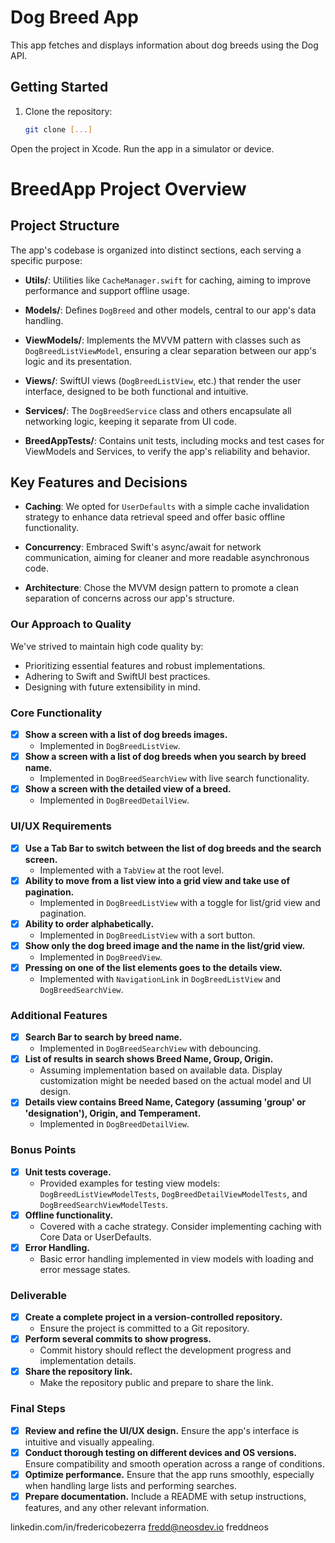 # Dog Breed App

This app fetches and displays information about dog breeds using the Dog API.

## Getting Started

1. Clone the repository:
   ```bash
   git clone [...]
   ```

Open the project in Xcode.
Run the app in a simulator or device.

# BreedApp Project Overview

## Project Structure

The app's codebase is organized into distinct sections, each serving a specific purpose:

- **Utils/**: Utilities like `CacheManager.swift` for caching, aiming to improve performance and support offline usage.

- **Models/**: Defines `DogBreed` and other models, central to our app's data handling.

- **ViewModels/**: Implements the MVVM pattern with classes such as `DogBreedListViewModel`, ensuring a clear separation between our app's logic and its presentation.

- **Views/**: SwiftUI views (`DogBreedListView`, etc.) that render the user interface, designed to be both functional and intuitive.

- **Services/**: The `DogBreedService` class and others encapsulate all networking logic, keeping it separate from UI code.

- **BreedAppTests/**: Contains unit tests, including mocks and test cases for ViewModels and Services, to verify the app's reliability and behavior.

## Key Features and Decisions

- **Caching**: We opted for `UserDefaults` with a simple cache invalidation strategy to enhance data retrieval speed and offer basic offline functionality.

- **Concurrency**: Embraced Swift's async/await for network communication, aiming for cleaner and more readable asynchronous code.

- **Architecture**: Chose the MVVM design pattern to promote a clean separation of concerns across our app's structure.

### Our Approach to Quality

We've strived to maintain high code quality by:

- Prioritizing essential features and robust implementations.
- Adhering to Swift and SwiftUI best practices.
- Designing with future extensibility in mind.

### Core Functionality

- [x] **Show a screen with a list of dog breeds images.**
  - Implemented in `DogBreedListView`.
- [x] **Show a screen with a list of dog breeds when you search by breed name.**
  - Implemented in `DogBreedSearchView` with live search functionality.
- [x] **Show a screen with the detailed view of a breed.**
  - Implemented in `DogBreedDetailView`.

### UI/UX Requirements

- [x] **Use a Tab Bar to switch between the list of dog breeds and the search screen.**
  - Implemented with a `TabView` at the root level.
- [x] **Ability to move from a list view into a grid view and take use of pagination.**
  - Implemented in `DogBreedListView` with a toggle for list/grid view and pagination.
- [x] **Ability to order alphabetically.**
  - Implemented in `DogBreedListView` with a sort button.
- [x] **Show only the dog breed image and the name in the list/grid view.**
  - Implemented in `DogBreedView`.
- [x] **Pressing on one of the list elements goes to the details view.**
  - Implemented with `NavigationLink` in `DogBreedListView` and `DogBreedSearchView`.

### Additional Features

- [x] **Search Bar to search by breed name.**
  - Implemented in `DogBreedSearchView` with debouncing.
- [x] **List of results in search shows Breed Name, Group, Origin.**
  - Assuming implementation based on available data. Display customization might be needed based on the actual model and UI design.
- [x] **Details view contains Breed Name, Category (assuming 'group' or 'designation'), Origin, and Temperament.**
  - Implemented in `DogBreedDetailView`.

### Bonus Points

- [x] **Unit tests coverage.**
  - Provided examples for testing view models: `DogBreedListViewModelTests`, `DogBreedDetailViewModelTests`, and `DogBreedSearchViewModelTests`.
- [x] **Offline functionality.**
  - Covered with a cache strategy. Consider implementing caching with Core Data or UserDefaults.
- [x] **Error Handling.**
  - Basic error handling implemented in view models with loading and error message states.

### Deliverable

- [x] **Create a complete project in a version-controlled repository.**
  - Ensure the project is committed to a Git repository.
- [x] **Perform several commits to show progress.**
  - Commit history should reflect the development progress and implementation details.
- [x] **Share the repository link.**
  - Make the repository public and prepare to share the link.

### Final Steps

- [x] **Review and refine the UI/UX design.** Ensure the app's interface is intuitive and visually appealing.
- [x] **Conduct thorough testing on different devices and OS versions.** Ensure compatibility and smooth operation across a range of conditions.
- [x] **Optimize performance.** Ensure that the app runs smoothly, especially when handling large lists and performing searches.
- [x] **Prepare documentation.** Include a README with setup instructions, features, and any other relevant information.

linkedin.com/in/fredericobezerra
fredd@neosdev.io
freddneos
